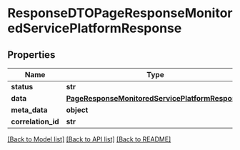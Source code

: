 # ResponseDTOPageResponseMonitoredServicePlatformResponse

## Properties
Name | Type | Description | Notes
------------ | ------------- | ------------- | -------------
**status** | **str** |  | [optional] 
**data** | [**PageResponseMonitoredServicePlatformResponse**](PageResponseMonitoredServicePlatformResponse.md) |  | [optional] 
**meta_data** | **object** |  | [optional] 
**correlation_id** | **str** |  | [optional] 

[[Back to Model list]](../README.md#documentation-for-models) [[Back to API list]](../README.md#documentation-for-api-endpoints) [[Back to README]](../README.md)


